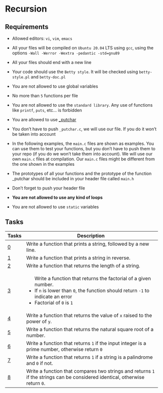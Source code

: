 # Recursion

## Requirements

* Allowed editors: `vi`, `vim`, `emacs`

* All your files will be compiled on `Ubuntu 20.04` LTS using `gcc`, using the options `-Wall -Werror -Wextra -pedantic -std=gnu89`

* All your files should end with a new line

* Your code should use the `Betty style`. It will be checked using `betty-style.pl` and `betty-doc.pl`

* You are not allowed to use global variables

* No more than `5` functions per file

* You are not allowed to use the `standard library`. Any use of functions like `printf`, `puts`, etc… is forbidden

* You are allowed to use [_putchar](https://github.com/holbertonschool/_putchar.c/blob/master/_putchar.c)

* You don’t have to push `_putchar.c`, we will use our file. If you do it won’t be taken into account

* In the following examples, the `main.c` files are shown as examples. You can use them to test your functions, but you don’t have to push them to your repo (if you do we won’t take them into account). We will use our own `main.c` files at compilation. Our `main.c` files might be different from the one shown in the examples

* The prototypes of all your functions and the prototype of the function _putchar should be included in your header file called `main.h`

* Don’t forget to push your header file
* **You are not allowed to use any kind of loops**
* You are not allowed to use `static` variables

## Tasks

| Tasks | Description |
| ---| --- |
| [0](/0x08-recursion/0-puts_recursion.c) | Write a function that prints a string, followed by a new line. |
| [1](/0x08-recursion/1-print_rev_recursion.c) | Write a function that prints a string in reverse. |
| [2](/0x08-recursion/2-strlen_recursion.c) | Write a function that returns the length of a string. |
| [3](/0x08-recursion/3-factorial.c) | <ul>Write a function that returns the factorial of a given number. <li> If `n` is lower than `0`, the function should return `-1` to indicate an error <li>Factorial of `0` is `1` </ul>|
| [4](/0x08-recursion/4-pow_recursion.c) | Write a function that returns the value of `x` raised to the power of `y`. |
| [5](/0x08-recursion/5-sqrt_recursion.c) | Write a function that returns the natural square root of a number. |
| [6](/0x08-recursion/6-is_prime_number.c) | Write a function that returns `1` if the input integer is a prime number, otherwise return `0` |
| [7](/0x08-recursion/100-is_palindrome.c) | Write a function that returns `1` if a string is a palindrome and `0` if not. |
| [8](/0x08-recursion/101-wildcmp.c) | Write a function that compares two strings and returns `1` if the strings can be considered identical, otherwise return `0`.|

